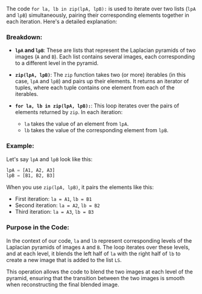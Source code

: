 The code `for la, lb in zip(lpA, lpB):` is used to iterate over two lists (`lpA` and `lpB`) simultaneously, pairing their corresponding elements together in each iteration. Here's a detailed explanation:

### Breakdown:

- **`lpA` and `lpB`**: These are lists that represent the Laplacian pyramids of two images (`A` and `B`). Each list contains several images, each corresponding to a different level in the pyramid.

- **`zip(lpA, lpB)`**: The `zip` function takes two (or more) iterables (in this case, `lpA` and `lpB`) and pairs up their elements. It returns an iterator of tuples, where each tuple contains one element from each of the iterables.

- **`for la, lb in zip(lpA, lpB):`**: This loop iterates over the pairs of elements returned by `zip`. In each iteration:
  - `la` takes the value of an element from `lpA`.
  - `lb` takes the value of the corresponding element from `lpB`.

### Example:

Let's say `lpA` and `lpB` look like this:

```python
lpA = [A1, A2, A3]
lpB = [B1, B2, B3]
```

When you use `zip(lpA, lpB)`, it pairs the elements like this:

- First iteration: `la = A1`, `lb = B1`
- Second iteration: `la = A2`, `lb = B2`
- Third iteration: `la = A3`, `lb = B3`

### Purpose in the Code:

In the context of our code, `la` and `lb` represent corresponding levels of the Laplacian pyramids of images `A` and `B`. The loop iterates over these levels, and at each level, it blends the left half of `la` with the right half of `lb` to create a new image that is added to the list `LS`.

This operation allows the code to blend the two images at each level of the pyramid, ensuring that the transition between the two images is smooth when reconstructing the final blended image.
